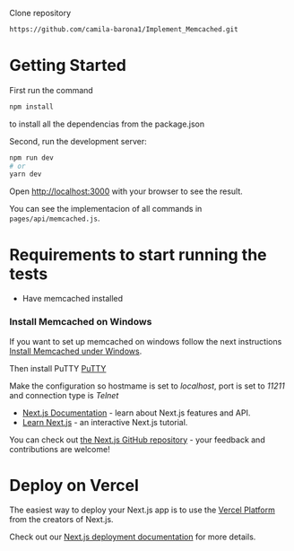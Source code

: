 Clone repository

```bash
https://github.com/camila-barona1/Implement_Memcached.git
```

# Getting Started

First run the command

```bash
npm install
```

to install all the dependencias from the package.json

Second, run the development server:

```bash
npm run dev
# or
yarn dev
```

Open [http://localhost:3000](http://localhost:3000) with your browser to see the result.

You can see the implementacion of all commands in `pages/api/memcached.js`.

# Requirements to start running the tests

- Have memcached installed

### Install Memcached on Windows

If you want to set up memcached on windows follow the next instructions [Install Memcached under Windows](https://www.programmersought.com/article/73161677171/).

Then install PuTTY [PuTTY](https://www.putty.org/)

Make the configuration so hostmame is set to _localhost_, port is set to _11211_ and connection type is _Telnet_

- [Next.js Documentation](https://nextjs.org/docs) - learn about Next.js features and API.
- [Learn Next.js](https://nextjs.org/learn) - an interactive Next.js tutorial.

You can check out [the Next.js GitHub repository](https://github.com/vercel/next.js/) - your feedback and contributions are welcome!

# Deploy on Vercel

The easiest way to deploy your Next.js app is to use the [Vercel Platform](https://vercel.com/new?utm_medium=default-template&filter=next.js&utm_source=create-next-app&utm_campaign=create-next-app-readme) from the creators of Next.js.

Check out our [Next.js deployment documentation](https://nextjs.org/docs/deployment) for more details.
